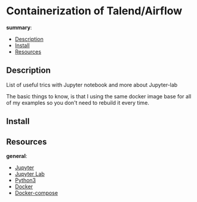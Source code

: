 #  Containerization of Talend/Airflow


__summary__:

- [Description](#description)
- [Install](#install)
- [Resources](#Resources)


## Description
List of useful trics with Jupyter notebook and more about Jupyter-lab

The basic things to know, is that I using the same docker image base for all of
my examples so you don't need to rebuild it every time.

## Install


## Resources


__general__:

- [Jupyter]()
- [Jupyter Lab]()
- [Python3]()
- [Docker]()
- [Docker-compose]()

